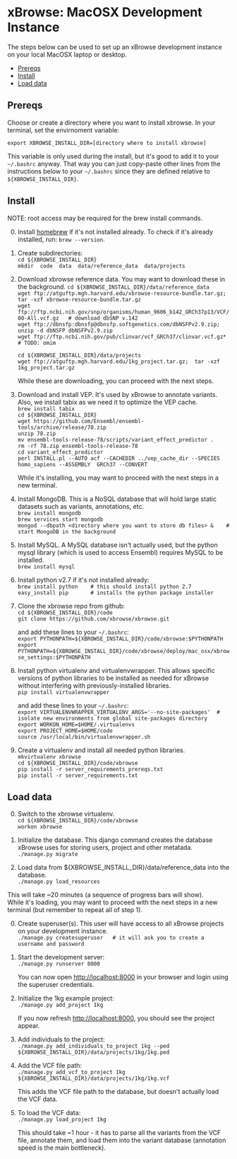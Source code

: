 
xBrowse: MacOSX Development Instance
====================================

The steps below can be used to set up an xBrowse development instance on your local MacOSX laptop or desktop.

<!-- START doctoc generated TOC please keep comment here to allow auto update -->
<!-- DON'T EDIT THIS SECTION, INSTEAD RE-RUN doctoc TO UPDATE -->
- [Prereqs](#prereqs)
- [Install](#install)
- [Load data](#load-data)

<!-- END doctoc generated TOC please keep comment here to allow auto update -->

## Prereqs

Choose or create a directory where you want to install xbrowse. 
In your terminal, set the envirnoment variable:  

`export XBROWSE_INSTALL_DIR=[directory where to install xbrowse]` 

This variable is only used during the install, but it's good to add it 
to your `~/.bashrc` anyway. 
That way you can just copy-paste other lines from the instructions below to your `~/.bashrc` since they are defined 
relative to `${XBROWSE_INSTALL_DIR}`. 

## Install

NOTE: root access may be required for the brew install commands. 

0. Install [homebrew](http://brew.sh/) if it's not installed already. To check if it's already installed, run: `brew --version`.  
  
0. Create subdirectories:  
   `cd ${XBROWSE_INSTALL_DIR}`  
   `mkdir  code  data  data/reference_data  data/projects`  
  
0. Download xbrowse reference data. You may want to download these in the background. 
    `cd ${XBROWSE_INSTALL_DIR}/data/reference_data`  
    `wget ftp://atguftp.mgh.harvard.edu/xbrowse-resource-bundle.tar.gz;  tar -xzf xbrowse-resource-bundle.tar.gz`  
    `wget ftp://ftp.ncbi.nih.gov/snp/organisms/human_9606_b142_GRCh37p13/VCF/00-All.vcf.gz   # download dbSNP v.142`  
    `wget ftp://dbnsfp:dbnsfp@dbnsfp.softgenetics.com/dbNSFPv2.9.zip;  unzip -d dbNSFP dbNSFPv2.9.zip`  
    `wget ftp://ftp.ncbi.nih.gov/pub/clinvar/vcf_GRCh37/clinvar.vcf.gz*`  
    `# TODO: omim`  
  
    `cd ${XBROWSE_INSTALL_DIR}/data/projects`  
    `wget ftp://atguftp.mgh.harvard.edu/1kg_project.tar.gz;  tar -xzf 1kg_project.tar.gz`  

    While these are downloading, you can proceed with the next steps.  

0. Download and install VEP. It's used by xBrowse to annotate variants. Also, we install tabix as we need it to optimize the VEP cache.  
   `brew install tabix`  
   `cd ${XBROWSE_INSTALL_DIR}`  
   `wget https://github.com/Ensembl/ensembl-tools/archive/release/78.zip`  
   `unzip 78.zip`  
   `mv ensembl-tools-release-78/scripts/variant_effect_predictor .`  
   `rm -rf 78.zip ensembl-tools-release-78`  
   `cd variant_effect_predictor`  
   `perl INSTALL.pl --AUTO acf --CACHEDIR ../vep_cache_dir --SPECIES homo_sapiens --ASSEMBLY  GRCh37 --CONVERT`  

   While it's installing, you may want to proceed with the next steps in a new terminal.  

0. Install MongoDB. This is a NoSQL database that will hold large static datasets such as variants, annotations, etc.  
   `brew install mongodb`  
   `brew services start mongodb`  
   `mongod --dbpath <directory where you want to store db files> &    # start MongoDB in the background`  

0. Install MySQL. A MySQL database isn't actually used, but the python mysql library (which is used to access Ensembl) requires MySQL to be installed.  
   `brew install mysql`  
  
0. Install python v2.7 if it's not installed already:  
   `brew install python    # this should install python 2.7`  
   `easy_install pip       # installs the python package installer`  
  
0. Clone the xbrowse repo from github:  
   `cd ${XBROWSE_INSTALL_DIR}/code`  
   `git clone https://github.com/xbrowse/xbrowse.git`  

   and add these lines to your `~/.bashrc`:  
   `export PYTHONPATH=${XBROWSE_INSTALL_DIR}/code/xbrowse:$PYTHONPATH`  
   `export PYTHONPATH=${XBROWSE_INSTALL_DIR}/code/xbrowse/deploy/mac_osx/xbrowse_settings:$PYTHONPATH`  

0. Install python virtualenv and virtualenvwrapper. This allows specific versions of python libraries to be installed as needed for xBrowse without interfering with previously-installed libraries.  
   `pip install virtualenvwrapper`  

   and add these lines to your `~/.bashrc`:  
   `export VIRTUALENVWRAPPER_VIRTUALENV_ARGS='--no-site-packages'  #  isolate new environments from global site-packages directory`  
   `export WORKON_HOME=$HOME/.virtualenvs`  
   `export PROJECT_HOME=$HOME/code`  
   `source /usr/local/bin/virtualenvwrapper.sh`  
  
0. Create a virtualenv and install all needed python libraries.  
   `mkvirtualenv xbrowse`  
   `cd ${XBROWSE_INSTALL_DIR}/code/xbrowse`  
   `pip install -r server_requirements_prereqs.txt`  
   `pip install -r server_requirements.txt`  


## Load data

0. Switch to the xbrowse virtualenv.  
   `cd ${XBROWSE_INSTALL_DIR}/code/xbrowse`  
   `workon xbrowse`  
   
0. Initialize the database. This django command creates the database xBrowse uses for storing users, project and other metatada.  
   `./manage.py migrate`  

0. Load data from ${XBROWSE_INSTALL_DIR}/data/reference_data into the database.  
   `./manage.py load_resources`  

  This will take ~20 minutes (a sequence of progress bars will show).  
  While it's loading, you may want to proceed with the next steps in a new terminal (but remember to repeat all of step 1).

0. Create superuser(s). This user will have access to all xBrowse projects on your development instance.  
   `./manage.py createsuperuser   # it will ask you to create a username and password`  

0. Start the development server:  
   `./manage.py runserver 8000`  

    You can now open [http://localhost:8000](http://localhost:8000) in your browser and login using the superuser credentials.  

0. Initialize the 1kg example project:  
   `./manage.py add_project 1kg`  
   
   If you now refresh [http://localhost:8000](http://localhost:8000), you should see the project appear.  

0. Add individuals to the project:  
   `./manage.py add_individuals_to_project 1kg --ped ${XBROWSE_INSTALL_DIR}/data/projects/1kg/1kg.ped`  

0. Add the VCF file path:  
   `./manage.py add_vcf_to_project 1kg ${XBROWSE_INSTALL_DIR}/data/projects/1kg/1kg.vcf`  
   
   This adds the VCF file path to the database, but doesn't actually load the VCF data.  

0. To load the VCF data:  
   `./manage.py load_project 1kg`  

   This should take ~1 hour - it has to parse all the variants from the VCF file, annotate them, and load them into the variant database (annotation speed is the main bottleneck).  


